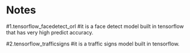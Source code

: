 # Notes
#1.tensorflow_facedetect_orl
#it is a face detect model built in tensorflow that has very high predict accuracy.

#2.tensorflow_trafficsigns
#it is a traffic signs model built in tensorflow.
                                                  